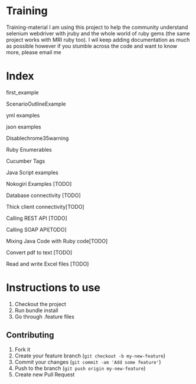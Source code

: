 Training
========

Training-material
I am using this project to help the community understand selenium webdriver with jruby
and the whole world of ruby gems (the same project works with MRI ruby too). I wil keep adding documentation as much as possible
however if you stumble across the code and want to know more, please email me

Index
===============
first_example

ScenarioOutlineExample

yml examples

json examples

Disablechrome35warning

Ruby Enumerables

Cucumber Tags

Java Script examples

Nokogiri Examples [TODO]

Database connectivity [TODO]

Thick client connectivity[TODO]

Calling REST API [TODO]

Calling SOAP API[TODO]

Mixing Java Code with Ruby code[TODO]

Convert pdf to text [TODO]

Read and write Excel files [TODO]


Instructions to use
=====================

1) Checkout the project
2) Run bundle install
3) Go through .feature files


## Contributing

1. Fork it
2. Create your feature branch (`git checkout -b my-new-feature`)
3. Commit your changes (`git commit -am 'Add some feature'`)
4. Push to the branch (`git push origin my-new-feature`)
5. Create new Pull Request